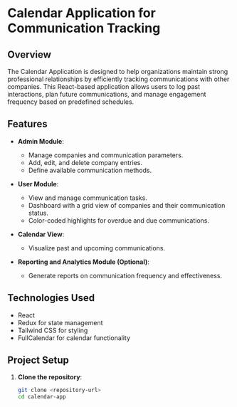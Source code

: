 # Calendar Application for Communication Tracking

## Overview

The Calendar Application is designed to help organizations maintain strong professional relationships by efficiently tracking communications with other companies. This React-based application allows users to log past interactions, plan future communications, and manage engagement frequency based on predefined schedules.

## Features

- **Admin Module**: 
  - Manage companies and communication parameters.
  - Add, edit, and delete company entries.
  - Define available communication methods.

- **User  Module**: 
  - View and manage communication tasks.
  - Dashboard with a grid view of companies and their communication status.
  - Color-coded highlights for overdue and due communications.

- **Calendar View**: 
  - Visualize past and upcoming communications.
  
- **Reporting and Analytics Module (Optional)**: 
  - Generate reports on communication frequency and effectiveness.

## Technologies Used

- React
- Redux for state management
- Tailwind CSS for styling
- FullCalendar for calendar functionality

## Project Setup

1. **Clone the repository**:
   ```bash
   git clone <repository-url>
   cd calendar-app
